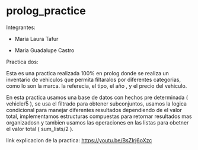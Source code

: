# prolog_practice
Integrantes:

- Maria Laura Tafur

- Maria Guadalupe Castro

Practica dos:

Esta es una practica realizada 100% en prolog donde se realiza un inventario de vehiculos que permita filtaralos por diferentes categorias, como lo son la marca. la referecia, el tipo, el año , y el precio del vehiculo.

En esta practica usamos una base de datos con hechos pre determinada ( vehicle/5 ), se usa el filtrado para obtener subconjuntos, usamos la logica condicional para manejar diferentes resultados dependiendo de el valor total, implementamos estructuras compuestas para retornar resultados mas organizadosn y  tambien usamos las operaciones en las listas para obetner el valor total ( sum_lists/2 ).

link explicacion de la practica: https://youtu.be/BsZIrj6oXzc

